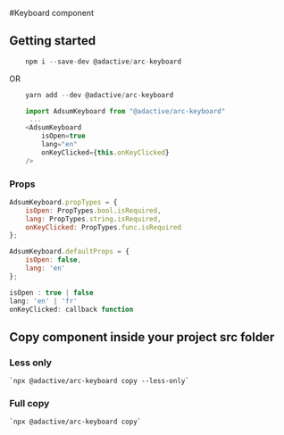 #Keyboard component

## Getting started

```javascript
    npm i --save-dev @adactive/arc-keyboard
```
OR
```javascript
    yarn add --dev @adactive/arc-keyboard
```

```javascript
    import AdsumKeyboard from "@adactive/arc-keyboard"
     ...
    <AdsumKeyboard 
        isOpen=true 
        lang="en" 
        onKeyClicked={this.onKeyClicked} 
    />
```

### Props
 
```javascript
AdsumKeyboard.propTypes = {
    isOpen: PropTypes.bool.isRequired,
    lang: PropTypes.string.isRequired,
    onKeyClicked: PropTypes.func.isRequired
};

AdsumKeyboard.defaultProps = {
    isOpen: false,
    lang: 'en'
};
```

```javascript
isOpen : true | false
lang: 'en' | 'fr'
onKeyClicked: callback function
```

## Copy component inside your project src folder  

### Less only
    `npx @adactive/arc-keyboard copy --less-only`
    
### Full copy
    `npx @adactive/arc-keyboard copy`